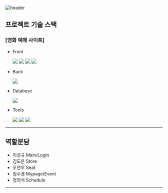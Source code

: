 ![header](https://capsule-render.vercel.app/api?type=soft&color=auto&height=100&section=header&text=Movie%20Ticket&fontSize=40)

## 프로젝트 기술 스택

### [영화 예매 사이트]

- Front

  <img src="https://img.shields.io/badge/react-61DAFB.svg?&style=for-the-badge&logo=react&logoColor=black" />
  <img src="https://img.shields.io/badge/tailwindcss-06B6D4?style=for-the-badge&logo=tailwindcss&logoColor=white" />
  <img src="https://img.shields.io/badge/mui-007FFF?style=for-the-badge&logo=mui&logoColor=white" />
  <img src="https://img.shields.io/badge/axios-5A29E4?style=for-the-badge&logo=axios&logoColor=white" />

- Back

  <img src="https://img.shields.io/badge/springboot-6DB33F.svg?&style=for-the-badge&logo=springboot&logoColor=white" />

- Database

  <img src="https://img.shields.io/badge/mysql-4479A1?style=for-the-badge&logo=mysql&logoColor=white" />

- Tools

  <img src="https://img.shields.io/badge/dbeaver-382923?style=for-the-badge&logo=dbeaver&logoColor=white" />
  <img src="https://img.shields.io/badge/postman-FF6C37?style=for-the-badge&logo=postman&logoColor=white" />
  <img src="https://img.shields.io/badge/github-fdfdfd?style=for-the-badge&logo=github&logoColor=black" />

---

## 역할분담

- 이성규 Main/Login
- 김도은 Store
- 오연우 Seat
- 임수경 Mypage/Event
- 정의석 Schedule

---
